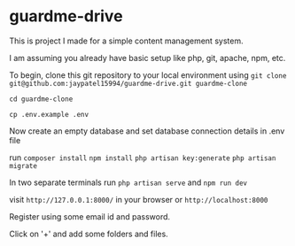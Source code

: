 # guardme-drive

This is project I made for a simple content management system. 

I am assuming you already have basic setup like php, git, apache, npm, etc.

To begin, clone this git repository to your local environment using 
`git clone git@github.com:jaypatel15994/guardme-drive.git guardme-clone`

`cd guardme-clone`

`cp .env.example .env`

Now create an empty database and set database connection details in .env file

run `composer install`
`npm install`
`php artisan key:generate`
`php artisan migrate`

In two separate terminals run `php artisan serve` and `npm run dev`

visit `http://127.0.0.1:8000/` in your browser or `http://localhost:8000`

Register using some email id and password.

Click on '+' and add some folders and files.